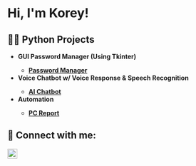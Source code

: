 <h1>Hi, I'm Korey!
<h2>👨‍💻 Python Projects</h2>

- <b>GUI Password Manager (Using Tkinter) <b>
  - [Password Manager](https://github.com/koreylgray13/GUI-Password-Manager) <b><i></b></i>
- <b>Voice Chatbot w/ Voice Response & Speech Recognition
  - [AI Chatbot](https://github.com/koreylgray13/Voice-Chatbot) <b><i></b></i>
- <b>Automation
  - [PC Report](https://github.com/koreylgray13/PC-Report) <b><i></b></i>





<h2> 🤳 Connect with me:</h2>

[<img align="left" alt="Korey Gray | LinkedIn" width="22px" src="https://cdn.jsdelivr.net/npm/simple-icons@v3/icons/linkedin.svg" />][linkedin]

[linkedin]: https://linkedin.com/in/koreylgray/

